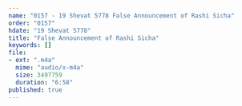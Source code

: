 ```yaml
---
name: "0157 - 19 Shevat 5778 False Announcement of Rashi Sicha"
order: "0157"
hdate: "19 Shevat 5778"
title: "False Announcement of Rashi Sicha"
keywords: []
file:
- ext: ".m4a"
  mime: "audio/x-m4a"
  size: 3497759
  duration: "6:58"
published: true
---
```


